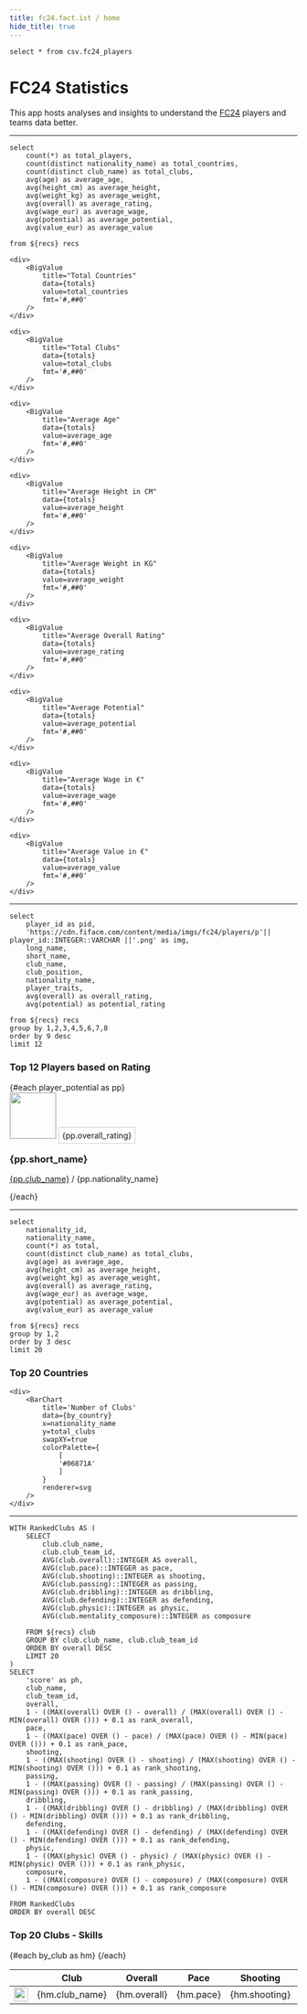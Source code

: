 ```yaml
---
title: fc24.fact.ist / home
hide_title: true
---
```


<!--
Section: Init and header
-->

```recs
select * from csv.fc24_players
```

<h1>FC24 Statistics</h1>
<p>This app hosts analyses and insights to understand the <a class="link" href="https://www.ea.com/nl-nl/games/ea-sports-fc/fc-24" target="_blank">FC24</a> players and teams data better.</p>

<hr class="uk-margin uk-divider-icon" />

<!--
Section: High level stats
-->

```totals
select 
    count(*) as total_players,
    count(distinct nationality_name) as total_countries,
    count(distinct club_name) as total_clubs,
    avg(age) as average_age,
    avg(height_cm) as average_height,
    avg(weight_kg) as average_weight,
    avg(overall) as average_rating,
    avg(wage_eur) as average_wage,
    avg(potential) as average_potential,
    avg(value_eur) as average_value

from ${recs} recs
```

<Grid cols=5>
    <div>
        <BigValue
            title="Total Players"
            data={totals} 
            value=total_players
            fmt='#,##0'
        />
    </div>

    <div>
        <BigValue
            title="Total Countries"
            data={totals} 
            value=total_countries
            fmt='#,##0'
        />
    </div>

    <div>
        <BigValue
            title="Total Clubs"
            data={totals} 
            value=total_clubs
            fmt='#,##0'
        />
    </div>

    <div>
        <BigValue
            title="Average Age"
            data={totals} 
            value=average_age
            fmt='#,##0'
        />
    </div>

    <div>
        <BigValue
            title="Average Height in CM"
            data={totals} 
            value=average_height
            fmt='#,##0'
        />
    </div>

    <div>
        <BigValue
            title="Average Weight in KG"
            data={totals} 
            value=average_weight
            fmt='#,##0'
        />
    </div>

    <div>
        <BigValue
            title="Average Overall Rating"
            data={totals} 
            value=average_rating
            fmt='#,##0'
        />
    </div>

    <div>
        <BigValue
            title="Average Potential"
            data={totals} 
            value=average_potential
            fmt='#,##0'
        />
    </div>

    <div>
        <BigValue
            title="Average Wage in €"
            data={totals} 
            value=average_wage
            fmt='#,##0'
        />
    </div>

    <div>
        <BigValue
            title="Average Value in €"
            data={totals} 
            value=average_value
            fmt='#,##0'
        />
    </div>
</Grid>

<hr class="uk-margin uk-divider-icon" />

<!--
Section: Top 12 Players based on Rating
-->

```player_potential
select
    player_id as pid,
    'https://cdn.fifacm.com/content/media/imgs/fc24/players/p'|| player_id::INTEGER::VARCHAR ||'.png' as img,
    long_name,
    short_name,
    club_name,
    club_position,
    nationality_name,
    player_traits,
    avg(overall) as overall_rating,
    avg(potential) as potential_rating

from ${recs} recs
group by 1,2,3,4,5,6,7,8
order by 9 desc
limit 12
```

<h3>Top 12 Players based on Rating</h3>

<Grid cols=3>
    {#each player_potential as pp}
    <div>
        <div class="uk-card uk-card-default uk-card-body">
            <img class="uk-preserve-width uk-border-circle uk-align-right" style="border:1px solid #ccc;" src="{pp.img}" width="80" alt="">
            <span 
                class="uk-preserve-width uk-border-circle uk-position-small uk-position-top-right uk-text-center" 
                style="width:30px;height:30px;border:1px solid #ccc;padding:5px;">
                {pp.overall_rating}
            </span>
            <h3 class="uk-card-title">{pp.short_name}</h3>
            <p><a class="link" href="/{pp.club_name}/">{pp.club_name}</a> / {pp.nationality_name}</p>
        </div>
    </div>
    {/each}
</Grid>

<hr class="uk-margin uk-divider-icon">

<!--
Section: Top 20 Countries
-->

```by_country
select
    nationality_id,
    nationality_name, 
    count(*) as total,
    count(distinct club_name) as total_clubs,
    avg(age) as average_age,
    avg(height_cm) as average_height,
    avg(weight_kg) as average_weight,
    avg(overall) as average_rating,
    avg(wage_eur) as average_wage,
    avg(potential) as average_potential,
    avg(value_eur) as average_value
    
from ${recs} recs
group by 1,2
order by 3 desc
limit 20
```

<h3>Top 20 Countries</h3>

<Grid cols=2>
    <div>
        <BarChart
            title='Number of Players'
            data={by_country}
            x=nationality_name 
            y=total 
            swapXY=true
            colorPalette={
                [
                '#06871A'
                ]
            }
            renderer=svg
        />
    </div>

    <div>
        <BarChart
            title='Number of Clubs'
            data={by_country}
            x=nationality_name 
            y=total_clubs 
            swapXY=true
            colorPalette={
                [
                '#06871A'
                ]
            }
            renderer=svg
        />
    </div>
</Grid>

<hr class="uk-margin uk-divider-icon" />

<!--
Section: Top 20 Clubs - Skills
-->

```by_club
WITH RankedClubs AS (
    SELECT
        club.club_name,
        club.club_team_id,
        AVG(club.overall)::INTEGER AS overall,
        AVG(club.pace)::INTEGER as pace,
        AVG(club.shooting)::INTEGER as shooting,
        AVG(club.passing)::INTEGER as passing,
        AVG(club.dribbling)::INTEGER as dribbling,
        AVG(club.defending)::INTEGER as defending,
        AVG(club.physic)::INTEGER as physic,
        AVG(club.mentality_composure)::INTEGER as composure

    FROM ${recs} club
    GROUP BY club.club_name, club.club_team_id
    ORDER BY overall DESC
    LIMIT 20
)
SELECT
    'score' as ph,
    club_name,
    club_team_id,
    overall,
    1 - ((MAX(overall) OVER () - overall) / (MAX(overall) OVER () - MIN(overall) OVER ())) + 0.1 as rank_overall,
    pace,
    1 - ((MAX(pace) OVER () - pace) / (MAX(pace) OVER () - MIN(pace) OVER ())) + 0.1 as rank_pace,
    shooting,
    1 - ((MAX(shooting) OVER () - shooting) / (MAX(shooting) OVER () - MIN(shooting) OVER ())) + 0.1 as rank_shooting,
    passing,
    1 - ((MAX(passing) OVER () - passing) / (MAX(passing) OVER () - MIN(passing) OVER ())) + 0.1 as rank_passing,
    dribbling,
    1 - ((MAX(dribbling) OVER () - dribbling) / (MAX(dribbling) OVER () - MIN(dribbling) OVER ())) + 0.1 as rank_dribbling,
    defending,
    1 - ((MAX(defending) OVER () - defending) / (MAX(defending) OVER () - MIN(defending) OVER ())) + 0.1 as rank_defending,
    physic,
    1 - ((MAX(physic) OVER () - physic) / (MAX(physic) OVER () - MIN(physic) OVER ())) + 0.1 as rank_physic,
    composure,
    1 - ((MAX(composure) OVER () - composure) / (MAX(composure) OVER () - MIN(composure) OVER ())) + 0.1 as rank_composure

FROM RankedClubs
ORDER BY overall DESC
```

<h3>Top 20 Clubs - Skills</h3>

<table class="uk-table uk-table-small uk-table-divider">
    <thead>
        <tr>
            <th style="width:2%;text-align:center;"></th>
            <th>Club</th>
            <th style="width:8%;text-align:center;">Overall</th>
            <th style="width:8%;text-align:center;">Pace</th>
            <th style="width:8%;text-align:center;">Shooting</th>
            <th style="width:8%;text-align:center;">Passing</th>
            <th style="width:8%;text-align:center;">Dribbling</th>
            <th style="width:8%;text-align:center;">Defending</th>
        </tr>
    </thead>
    <tbody>
    {#each by_club as hm}
        <tr>
            <td style="text-align:center;">
            <img class="uk-preserve-width uk-border-circle" 
                src="https://fifastatic.fifaindex.com/FIFA24/teams/light/{hm.club_team_id}.png" 
            width="24" height="24" alt="">
            </td>
            <td>{hm.club_name}</td>
            <td style="text-align:center;background-color:rgba(0,163,20,{hm.rank_overall});">{hm.overall}</td>
            <td style="text-align:center;background-color:rgba(0,163,20,{hm.rank_pace});">{hm.pace}</td>
            <td style="text-align:center;background-color:rgba(0,163,20,{hm.rank_shooting});">{hm.shooting}</td>
            <td style="text-align:center;background-color:rgba(0,163,20,{hm.rank_passing});">{hm.passing}</td>
            <td style="text-align:center;background-color:rgba(0,163,20,{hm.rank_dribbling});">{hm.dribbling}</td>
            <td style="text-align:center;background-color:rgba(0,163,20,{hm.rank_defending});">{hm.defending}</td>
        </tr>
    {/each}
    </tbody>
</table>